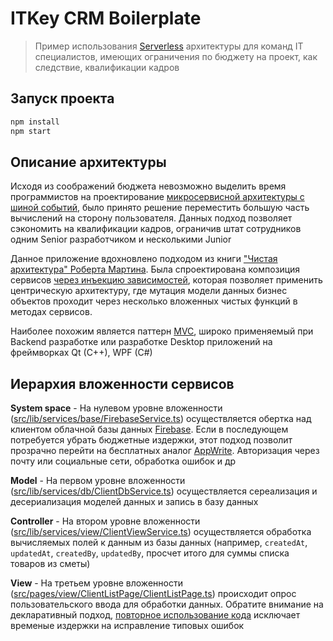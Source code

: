 # ITKey CRM Boilerplate

> Пример использования [Serverless](https://en.wikipedia.org/wiki/Serverless_computing) архитектуры для команд IT специалистов, имеющих ограничения по бюджету на проект, как следствие, квалификации кадров

## Запуск проекта

```bash
npm install
npm start
```

## Описание архитектуры

Исходя из соображений бюджета невозможно выделить время программистов на проектирование [микросервисной архитектуры с шиной событий](https://kafka.apache.org/), было принято решение переместить большую часть вычислений на сторону пользователя. Данных подход позволяет сэкономить на квалификации кадров, ограничив штат сотрудников одним Senior разработчиком и несколькими Junior

Данное приложение вдохновлено подходом из книги ["Чистая архитектура" Роберта Мартина](https://habr.com/en/articles/672328/). Была спроектирована композиция сервисов [через инъекцию зависимостей](https://learn.microsoft.com/en-us/aspnet/core/fundamentals/dependency-injection?view=aspnetcore-7.0), которая позволяет применить центрическую архитектуру, где мутация модели данных бизнес объектов проходит через несколько вложенных чистых функций в методах сервисов.

Наиболее похожим является паттерн [MVC](https://en.wikipedia.org/wiki/Model%E2%80%93view%E2%80%93controller), широко применяемый при Backend разработке или разработке Desktop приложений на фреймворках Qt (C++), WPF (C#)

## Иерархия вложенности сервисов

**System space** - На нулевом уровне вложенности ([src/lib/services/base/FirebaseService.ts](src/lib/services/base/FirebaseService.ts)) осуществляется обертка над клиентом облачной базы данных [Firebase](https://firebase.google.com/). Если в последующем потребуется убрать бюджетные издержки, этот подход позволит прозрачно перейти на бесплатных аналог [AppWrite](https://appwrite.io). Авторизация через почту или социальные сети, обработка ошибок и др

**Model** - На первом уровне вложенности ([src/lib/services/db/ClientDbService.ts](src/lib/services/db/ClientDbService.ts)) осуществляется сереализация и десериализация моделей данных и запись в базу данных

**Controller** - На втором уровне вложенности ([src/lib/services/view/ClientViewService.ts](src/lib/services/view/ClientViewService.ts)) осуществляется обработка вычисляемых полей к данным из базы данных (например, `createdAt`, `updatedAt`, `createdBy`, `updatedBy`, просчет итого для суммы списка товаров из сметы)

**View** - На третьем уровне вложенности ([src/pages/view/ClientListPage/ClientListPage.ts](src/pages/view/ClientListPage/ClientListPage.ts)) происходит опрос пользовательского ввода для обработки данных. Обратите внимание на декларативный подход, [повторное использование кода](https://github.com/react-declarative/react-declarative) исключает временые издержки на исправление типовых ошибок
